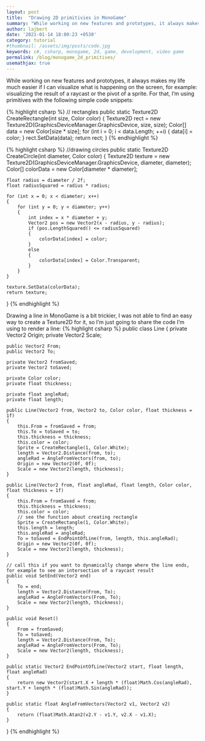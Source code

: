 ```yaml
---
layout: post
title:  "Drawing 2D primitivies in MonoGame"
summary: "While working on new features and prototypes, it always makes my life much easier if I can visualize what is happening on the screen, for example: visualizing the result of a raycast or the pivot of a sprite."
author: lajbert
date: '2021-01-14 18:00:23 +0530'
category: tutorial
#thumbnail: /assets/img/posts/code.jpg
keywords: c#, csharp, monogame, 2d, game, development, video game
permalink: /blog/monogame_2d_primitives/
usemathjax: true
---
```



While working on new features and prototypes, it always makes my life much easier if I can visualize what is happening on the screen, for example: visualizing the result of a raycast or the pivot of a sprite. For that, I’m using primitives with the following simple code snippets:

{% highlight csharp %}
// rectangles
public static Texture2D CreateRectangle(int size, Color color)
{
    Texture2D rect = new Texture2D(GraphicsDeviceManager.GraphicsDevice, size, size);
    Color[] data = new Color[size * size];
    for (int i = 0; i < data.Length; ++i) 
    {
        data[i] = color;
    }
    rect.SetData(data);
    return rect;
}
{% endhighlight %}

{% highlight csharp %}
//drawing circles
public static Texture2D CreateCircle(int diameter, Color color)
{
    Texture2D texture = new Texture2D(GraphicsDeviceManager.GraphicsDevice, diameter, diameter);
    Color[] colorData = new Color[diameter * diameter];

    float radius = diameter / 2f;
    float radiusSquared = radius * radius;

    for (int x = 0; x < diameter; x++)
    {
        for (int y = 0; y < diameter; y++)
        {
            int index = x * diameter + y;
            Vector2 pos = new Vector2(x - radius, y - radius);
            if (pos.LengthSquared() <= radiusSquared)
            {
                colorData[index] = color;
            }
            else
            {
                colorData[index] = Color.Transparent;
            }
        }
    }

    texture.SetData(colorData);
    return texture;
}
{% endhighlight %}

Drawing a line in MonoGame is a bit trickier, I was not able to find an easy way to create a Texture2D for it, so I’m just going to share the code I’m using to render a line:
{% highlight csharp %}
public class Line
{
    private Vector2 Origin;
    private Vector2 Scale;

    public Vector2 From;
    public Vector2 To;

    private Vector2 fromSaved;
    private Vector2 toSaved;

    private Color color;
    private float thickness;

    private float angleRad;
    private float length;

    public Line(Vector2 from, Vector2 to, Color color, float thickness = 1f)
    {
        this.From = fromSaved = from;
        this.To = toSaved = to;
        this.thickness = thickness;
        this.color = color;
        Sprite = CreateRectangle(1, Color.White);
        length = Vector2.Distance(from, to);
        angleRad = AngleFromVectors(from, to);
        Origin = new Vector2(0f, 0f);
        Scale = new Vector2(length, thickness);
    }

    public Line(Vector2 from, float angleRad, float length, Color color, float thickness = 1f)
    {
        this.From = fromSaved = from;
        this.thickness = thickness;
        this.color = color;
        // see the function about creating rectangle
        Sprite = CreateRectangle(1, Color.White);
        this.length = length;
        this.angleRad = angleRad;
        To = toSaved = EndPointOfLine(from, length, this.angleRad);
        Origin = new Vector2(0f, 0f);
        Scale = new Vector2(length, thickness);
    }

    // call this if you want to dynamically change where the line ends, for example to see an intersection of a raycast result
    public void SetEnd(Vector2 end)
    {
        To = end;
        length = Vector2.Distance(From, To);
        angleRad = AngleFromVectors(From, To);
        Scale = new Vector2(length, thickness);
    }

    public void Reset()
    {
        From = fromSaved;
        To = toSaved;
        length = Vector2.Distance(From, To);
        angleRad = AngleFromVectors(From, To);
        Scale = new Vector2(length, thickness);
    }

    public static Vector2 EndPointOfLine(Vector2 start, float length, float angleRad)
    {
        return new Vector2(start.X + length * (float)Math.Cos(angleRad), start.Y + length * (float)Math.Sin(angleRad));
    }

    public static float AngleFromVectors(Vector2 v1, Vector2 v2)
    {
        return (float)Math.Atan2(v2.Y - v1.Y, v2.X - v1.X);
    }
}
{% endhighlight %}